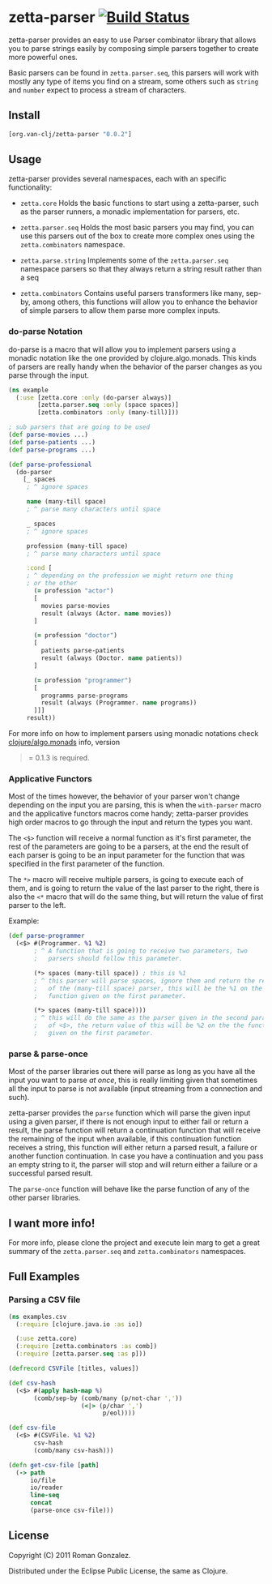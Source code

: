 # zetta-parser [![Build Status](https://secure.travis-ci.org/van-clj/zetta-parser.png)](http://travis-ci.org/van-clj/zetta-parser)

zetta-parser provides an easy to use Parser combinator library that allows
you to parse strings easily by composing simple parsers together to create
more powerful ones.

Basic parsers can be found in `zetta.parser.seq`, this parsers will work
with mostly any type of items you find on a stream, some others such
as `string` and `number` expect to process a stream of characters.

## Install

```clojure
[org.van-clj/zetta-parser "0.0.2"]
```

## Usage

zetta-parser provides several namespaces, each with an specific functionality:

* `zetta.core`
  Holds the basic functions to start using a zetta-parser, such
  as the parser runners, a monadic implementation for parsers, etc.

* `zetta.parser.seq`
  Holds the most basic parsers you may find, you can use this parsers
  out of the box to create more complex ones using the `zetta.combinators`
  namespace.

* `zetta.parse.string`
  Implements some of the `zetta.parser.seq` namespace parsers so that they
  always return a string result rather than a seq

* `zetta.combinators`
  Contains useful parsers transformers like many, sep-by, among others, this
  functions will allow you to enhance the behavior of simple parsers to allow
  them parse more complex inputs.

### do-parse Notation

do-parse is a macro that will allow you to implement parsers using a monadic
notation like the one provided by clojure.algo.monads. This kinds of
parsers are really handy when the behavior of the parser changes as you parse
through the input.

```clojure
(ns example
  (:use [zetta.core :only (do-parser always)]
        [zetta.parser.seq :only (space spaces)]
        [zetta.combinators :only (many-till)]))

; sub parsers that are going to be used
(def parse-movies ...)
(def parse-patients ...)
(def parse-programs ...)

(def parse-professional
  (do-parser
    [_ spaces
     ; ^ ignore spaces

     name (many-till space)
     ; ^ parse many characters until space

     _ spaces
     ; ^ ignore spaces

     profession (many-till space)
     ; ^ parse many characters until space

     :cond [
     ; ^ depending on the profession we might return one thing
     ; or the other
       (= profession "actor")
       [
         movies parse-movies
         result (always (Actor. name movies))
       ]

       (= profession "doctor")
       [
         patients parse-patients
         result (always (Doctor. name patients))
       ]

       (= profession "programmer")
       [
         programms parse-programs
         result (always (Programmer. name programs))
       ]]]
     result))
```

For more info on how to implement parsers using monadic notations check
[clojure/algo.monads](http://github.com/clojure/algo.monads) info, version
>= 0.1.3 is required.

### Applicative Functors

Most of the times however, the behavior of your parser won't change
depending on the input you are parsing, this is when the `with-parser` macro
and the applicative functors macros come handy; zetta-parser provides
high order macros to go through the input and return the types you want.

The `<$>` function will receive a normal function as it's first parameter,
the rest of the parameters are going to be a parsers, at the end the result
of each parser is going to be an input parameter for the function that was
specified in the first parameter of the function.

The `*>` macro will receive multiple parsers, is going to execute each of
them, and is going to return the value of the last parser to the right, there
is also the `<*` macro that will do the same thing, but will return the value
of first parser to the left.

Example:

```clojure
(def parse-programmer
  (<$> #(Programmer. %1 %2)
       ; ^ A function that is going to receive two parameters, two
       ;   parsers should follow this parameter.

       (*> spaces (many-till space)) ; this is %1
       ; ^ this parser will parse spaces, ignore them and return the result
       ;   of the (many-till space) parser, this will be the %1 on the
       ;   function given on the first parameter.

       (*> spaces (many-till space))))
       ; ^ this will do the same as the parser given in the second parameter
       ;   of <$>, the return value of this will be %2 on the the function
       ;   given on the first parameter.

```

### parse & parse-once

Most of the parser libraries out there will parse as long as you have all
the input you want to parse _at once_, this is really limiting given that
sometimes all the input to parse is not available (input streaming from
a connection and such).

zetta-parser provides the `parse` function which will parse the given input
using a given parser, if there is not enough input to either fail or return
a result, the parse function will return a continuation function that will
receive the remaining of the input when available, if this continuation
function receives a string, this function will either return a parsed result,
a failure or another function continuation. In case you have a continuation
and you pass an empty string to it, the parser will stop and will return either
a failure or a successful parsed result.

The `parse-once` function will behave like the parse function of any of the
other parser libraries.

## I want more info!

For more info, please clone the project and execute lein marg to get a great
summary of the `zetta.parser.seq` and `zetta.combinators` namespaces.

## Full Examples

### Parsing a CSV file

```clojure
(ns examples.csv
  (:require [clojure.java.io :as io])

  (:use zetta.core)
  (:require [zetta.combinators :as comb])
  (:require [zetta.parser.seq :as p]))

(defrecord CSVFile [titles, values])

(def csv-hash
  (<$> #(apply hash-map %)
       (comb/sep-by (comb/many (p/not-char ','))
                    (<|> (p/char ',')
                          p/eol))))

(def csv-file
  (<$> #(CSVFile. %1 %2)
       csv-hash
       (comb/many csv-hash)))

(defn get-csv-file [path]
  (-> path
      io/file
      io/reader
      line-seq
      concat
      (parse-once csv-file)))
```

## License

Copyright (C) 2011 Roman Gonzalez.

Distributed under the Eclipse Public License, the same as Clojure.

